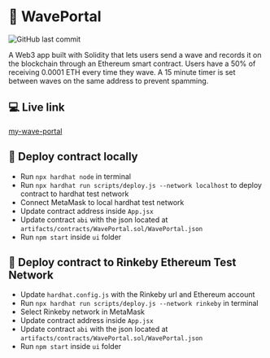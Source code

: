 # :wave: WavePortal

![GitHub last commit](https://img.shields.io/github/last-commit/xanderbylo/my-wave-portal) 

 A Web3 app built with Solidity that lets users send a wave and records it on the blockchain through an Ethereum smart contract. Users have a 50% of receiving 0.0001 ETH every time they wave. A 15 minute timer is set between waves on the same address to prevent spamming.

 ## :computer: Live link

[my-wave-portal](https://waveportal.xanderbylo.repl.co/)

## :floppy_disk: Deploy contract locally

- Run `npx hardhat node` in terminal
- Run `npx hardhat run scripts/deploy.js --network localhost` to deploy contract to hardhat test network
- Connect MetaMask to local hardhat test network
- Update contract address inside `App.jsx`
- Update contract `abi` with the json located at `artifacts/contracts/WavePortal.sol/WavePortal.json`
- Run `npm start` inside `ui` folder

## :minidisc: Deploy contract to Rinkeby Ethereum Test Network

- Update `hardhat.config.js` with the Rinkeby url and Ethereum account
- Run `npx hardhat run scripts/deploy.js --network rinkeby` in terminal
- Select Rinkeby network in MetaMask
- Update contract address inside `App.jsx`
- Update contract `abi` with the json located at `artifacts/contracts/WavePortal.sol/WavePortal.json`
- Run `npm start` inside `ui` folder